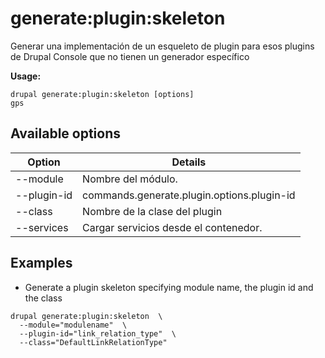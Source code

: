 # generate:plugin:skeleton
Generar una implementación de un esqueleto de plugin para esos plugins de Drupal Console que no tienen un generador específico

**Usage:**
```
drupal generate:plugin:skeleton [options]
gps
```

## Available options
Option | Details
-------|-------------
--module | Nombre del módulo.
--plugin-id | commands.generate.plugin.options.plugin-id
--class | Nombre de la clase del plugin
--services | Cargar servicios desde el contenedor.

## Examples
* Generate a plugin skeleton specifying module name, the plugin id and the class
```
drupal generate:plugin:skeleton  \
  --module="modulename"  \
  --plugin-id="link_relation_type"  \
  --class="DefaultLinkRelationType"
```
